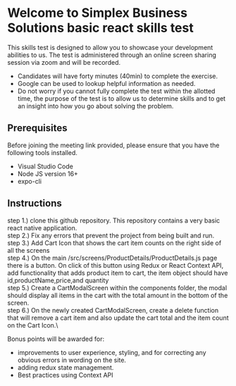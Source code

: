 # Welcome to Simplex Business Solutions basic react skills test

This skills test is designed to allow you to showcase your development abilities to us. The test is administered through an online screen sharing session via zoom and will be recorded.

- Candidates will have forty minutes (40min) to complete the exercise.
- Google can be used to lookup helpful information as needed.
- Do not worry if you cannot fully complete the test within the allotted time, the purpose of the test is to allow us to determine skills and to get an insight into how you go about solving the problem.

## Prerequisites

Before joining the meeting link provided, please ensure that you have the following tools installed.

- Visual Studio Code
- Node JS version 16+
- expo-cli

## Instructions

step 1.) clone this github repository. This repository contains a very basic react native application.\
step 2.) Fix any errors that prevent the project from being built and run.\
step 3.) Add Cart Icon that shows the cart item counts on the right side of all the screens\
step 4.) On the main /src/screens/ProductDetails/ProductDetails.js page there is a button. On click of this button using Redux or React Context API, add functionality that adds product item to cart, the item object should have id,productName,price,and quantity\
step 5.) Create a CartModalScreen within the components folder, the modal should display all items in the cart with the total amount in the bottom of the screen.\
step 6.) On the newly created CartModalScreen, create a delete function that will remove a cart item and also update the cart total and the item count on the Cart Icon.\

Bonus points will be awarded for:

- improvements to user experience, styling, and for correcting any obvious errors in wording on the site.
- adding redux state management.
- Best practices using Context API
